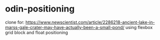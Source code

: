 # odin-positioning
 clone for: https://www.newscientist.com/article/2286218-ancient-lake-in-marss-gale-crater-may-have-actually-been-a-small-pond/
 using flexbox grid block and float positioning
